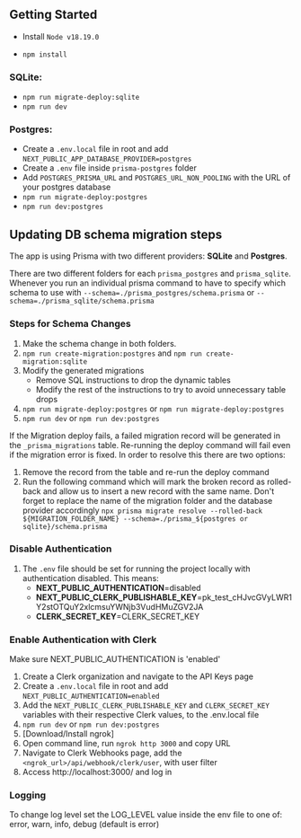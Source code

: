 ## Getting Started

- Install `Node v18.19.0`

- `npm install`

### SQLite:
- `npm run migrate-deploy:sqlite`
- `npm run dev`

### Postgres:
- Create a `.env.local` file in root and add `NEXT_PUBLIC_APP_DATABASE_PROVIDER=postgres`
- Create a `.env` file inside `prisma-postgres` folder
- Add `POSTGRES_PRISMA_URL` and `POSTGRES_URL_NON_POOLING` with the URL of your postgres database
- `npm run migrate-deploy:postgres`
- `npm run dev:postgres`

## Updating DB schema migration steps
The app is using Prisma with two different providers: **SQLite** and **Postgres**. 

There are two different folders for each `prisma_postgres` and `prisma_sqlite`. Whenever you run an individual prisma command to have to specify which schema to use with `--schema=./prisma_postgres/schema.prisma` or `--schema=./prisma_sqlite/schema.prisma`

### Steps for Schema Changes
1. Make the schema change in both folders.
2. `npm run create-migration:postgres` and `npm run create-migration:sqlite`
3. Modify the generated migrations
    - Remove SQL instructions to drop the dynamic tables
    - Modify the rest of the instructions to try to avoid unnecessary table drops
4. `npm run migrate-deploy:postgres` or `npm run migrate-deploy:postgres`
5. `npm run dev` or `npm run dev:postgres`

If the Migration deploy fails, a failed migration record will be generated in the `_prisma_migrations` table. Re-running the deploy command will fail even if the migration error is fixed. In order to resolve this there are two options:
1. Remove the record from the table and re-run the deploy command
2. Run the following command which will mark the broken record as rolled-back and allow us to insert a new record with the same name. Don't forget to replace the name of the migration folder and the database provider accordingly
`npx prisma migrate resolve --rolled-back ${MIGRATION_FOLDER_NAME} --schema=./prisma_${postgres or sqlite}/schema.prisma`

### Disable Authentication
1. The `.env` file should be set for running the project locally with authentication disabled. This means:
    - **NEXT_PUBLIC_AUTHENTICATION**=disabled
    - **NEXT_PUBLIC_CLERK_PUBLISHABLE_KEY**=pk_test_cHJvcGVyLWR1Y2stOTQuY2xlcmsuYWNjb3VudHMuZGV2JA
    - **CLERK_SECRET_KEY**=CLERK_SECRET_KEY

### Enable Authentication with Clerk

Make sure NEXT_PUBLIC_AUTHENTICATION is 'enabled'

1. Create a Clerk organization and navigate to the API Keys page
2. Create a `.env.local` file in root and add `NEXT_PUBLIC_AUTHENTICATION=enabled`
3. Add the `NEXT_PUBLIC_CLERK_PUBLISHABLE_KEY` and `CLERK_SECRET_KEY` variables with their respective Clerk values, to the .env.local file
4. `npm run dev` or `npm run dev:postgres`
5. [Download/Install ngrok]
6. Open command line, run `ngrok http 3000` and copy URL
7. Navigate to Clerk Webhooks page, add the `<ngrok_url>/api/webhook/clerk/user`, with user filter
8. Access http://localhost:3000/ and log in

### Logging 

To change log level set the LOG_LEVEL value inside the env file to one of: error, warn, info, debug (default is error)